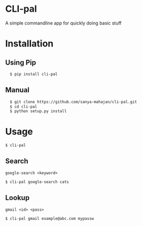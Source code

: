 # CLI-pal
A simple commandline app for quickly doing basic stuff
# Installation
## Using Pip
```bash
  $ pip install cli-pal
```
## Manual
```bash
  $ git clone https://github.com/sanya-mahajan/cli-pal.git
  $ cd cli-pal
  $ python setup.py install
```
# Usage
```bash
$ cli-pal
```
## Search
`google-search <keyword>`
```bash
$ cli-pal google-search cats
```
## Lookup
`gmail <id> <pass>`
```bash
$ cli-pal gmail example@abc.com mypassw
```
